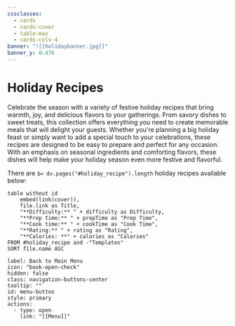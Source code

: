 ```yaml
---
cssclasses:
  - cards
  - cards-cover
  - table-max
  - cards-cols-4
banner: "![[holidaybanner.jpg]]"
banner_y: 0.476
---
```

# Holiday Recipes

Celebrate the season with a variety of festive holiday recipes that bring warmth, joy, and delicious flavors to your gatherings. From savory dishes to sweet treats, this collection offers everything you need to create memorable meals that will delight your guests. Whether you're planning a big holiday feast or simply want to add a special touch to your celebrations, these recipes are designed to be easy to prepare and perfect for any occasion. With an emphasis on seasonal ingredients and comforting flavors, these dishes will help make your holiday season even more festive and flavorful.

There are `$= dv.pages("#holiday_recipe").length` holiday recipes available below:
```dataview
table without id
	embed(link(cover)),
	file.link as Title,
	"**Difficulty:** " + difficulty as Difficulty,
	"**Prep time:** " + prepTime as "Prep Time",
	"**Cook time:** " + cookTime as "Cook Time",
	"**Rating:** " + rating as "Rating",
	"**Calories: **" + calories as "Calories"
FROM #holiday_recipe and -"Templates"
SORT file.name ASC
```



```meta-bind-button
label: Back to Main Menu
icon: "book-open-check"
hidden: false
class: navigation-buttons-center
tooltip: ""
id: menu-button
style: primary
actions:
  - type: open
    link: "[[Menu]]"

```
 
